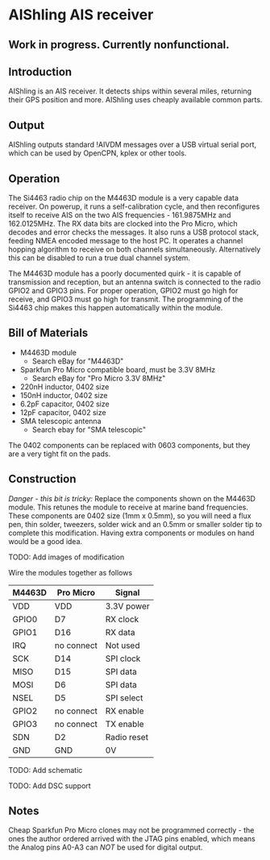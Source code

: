 # AIShling AIS receiver

## Work in progress. Currently nonfunctional.

## Introduction

AIShling is an AIS receiver. It detects ships within several miles, returning
their GPS position and more. AIShling uses cheaply available common parts.

## Output
AIShling outputs standard !AIVDM messages over a USB virtual serial port,
which can be used by OpenCPN, kplex or other tools.

## Operation
The Si4463 radio chip on the M4463D module is a very capable data receiver.
On powerup, it runs a self-calibration cycle, and then reconfigures itself to
receive AIS on the two AIS frequencies - 161.9875MHz and 162.0125MHz. The RX
data bits are clocked into the Pro Micro, which decodes and error checks the
messages. It also runs a USB protocol stack, feeding NMEA encoded message to
the host PC. It operates a channel hopping algorithm to receive on both
channels simultaneously. Alternatively this can be disabled to run a true
dual channel system.

The M4463D module has a poorly documented quirk - it is capable of transmission
and reception, but an antenna switch is connected to the radio GPIO2 and GPIO3
pins. For proper operation, GPIO2 must go high for receive, and GPIO3 must go
high for transmit. The programming of the Si4463 chip makes this happen
automatically within the module.

## Bill of Materials

  * M4463D module
      * Search eBay for "M4463D"
  * Sparkfun Pro Micro compatible board, must be 3.3V 8MHz
      * Search eBay for "Pro Micro 3.3V 8MHz"
  * 220nH inductor, 0402 size
  * 150nH inductor, 0402 size
  * 6.2pF capacitor, 0402 size
  * 12pF capacitor, 0402 size
  * SMA telescopic antenna
      * Search ebay for "SMA telescopic"

The 0402 components can be replaced with 0603 components, but they are a very
tight fit on the pads.

## Construction
*Danger - this bit is tricky:* Replace the components shown on the M4463D
module. This retunes the module to receive at marine band frequencies. These
components are 0402 size (1mm x 0.5mm), so you will need a flux pen, thin
solder, tweezers, solder wick and an 0.5mm or smaller solder tip to complete
this modification. Having extra components or modules on hand would be a good
idea.

TODO: Add images of modification

Wire the modules together as follows

| M4463D | Pro Micro  | Signal      |
|--------|------------|-------------|
| VDD    | VDD        | 3.3V power  |
| GPIO0  | D7         | RX clock    |
| GPIO1  | D16        | RX data     |
| IRQ    | no connect | Not used    |
| SCK    | D14        | SPI clock   |
| MISO   | D15        | SPI data    |
| MOSI   | D6         | SPI data    |
| NSEL   | D5         | SPI select  |
| GPIO2  | no connect | RX enable   |
| GPIO3  | no connect | TX enable   |
| SDN    | D2         | Radio reset |
| GND    | GND        | 0V          |
TODO: Add schematic


TODO: Add DSC support

## Notes
Cheap Sparkfun Pro Micro clones may not be programmed correctly - the ones the
author ordered arrived with the JTAG pins enabled, which means the Analog
pins A0-A3 can *NOT* be used for digital output.
